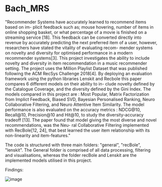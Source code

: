 # Bach_MRS
"Recommender Systems have accurately learned to recommend items based on im-
plicit feedback such as; mouse hovering, number of items in online shopping basket,
or what percentage of a movie is finished on a streaming service [18]. This feedback
can be converted directly into revenue by accurately predicting the next preferred
item of a user, however, researchers have stated the vitality of evaluating recom-
mender systems on novelty and diversity for optimised performance in a modern
recommender systems[3]. This project investigates the ability to include novelty
and diversity in item recommendation in a music recommender setting. The project
uses the Million Playlist Dataset that was published following the ACM RecSys
Challenge 2018[4]. By deploying an evaluation framework using the python libraries
Lenskit and Recbole this paper compares 6 different models on their ability to in-
clude novelty defined by the Catalogue Coverage, and the diversity defined by the
Gini Index. The models compared in this project are : Most Popular, Matrix
Factorization from Implict Feedback, Biased SVD, Bayesian Personalised Ranking,
Neuro Collaborative Filtering, and Neuro Attentive Item Similarity. The model
performance is also evaluated on the accuracy metrics : NDCG@10, Recall@10,
Precision@10 and Hit@10, to study the diversity-accuracy tradeoff [13]. The paper
found that model giving the most diverse and novel recommendations, was the Neu-
ral Collaborative Filtering implemented with RecBole[12, 24], that best learned the
user item relationship with its non-linearity and item-features."

The code is structured with three main folders: "general", "recBole", "lenskit". The General folder is comprised of all data processing,
filtering and visualisations, whereas the folder recBole and Lenskit are the implemented models utilised in this project.

Findings:

![image](https://github.com/affo98/Bach_MRS/assets/90624056/3995acbc-6b80-494c-9c7a-628088c88bcf)


